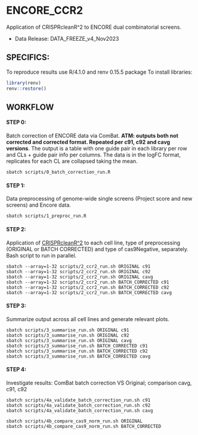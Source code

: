 # ENCORE_CCR2
Application of CRISPRcleanR^2 to ENCORE dual combinatorial screens.
- Data Release: DATA_FREEZE_v4_Nov2023

## SPECIFICS:
To reproduce results use R/4.1.0 and renv 0.15.5 package
To install libraries:
```R
library(renv)
renv::restore()
```

## WORKFLOW

#### STEP 0: 
Batch correction of ENCORE data via ComBat. 
**ATM: outputs both not corrected and corrected format. Repeated per c91, c92 and cavg versions**.
The output is a table with one guide pair in each library per row and CLs + guide pair info per columns. The data is in the logFC format, replicates for each CL are collapsed taking the mean.
```
sbatch scripts/0_batch_correction_run.R
```

#### STEP 1:
Data preprocessing of genome-wide single screens (Project score and new screens) and Encore data.
```
sbatch scripts/1_preproc_run.R 
```

#### STEP 2:
Application of [CRISPRcleanR^2](https://github.com/luciat-92/CRISPRcleanRatSquared.git) to each cell line, type of preprocessing (ORIGINAL or BATCH CORRECTED) and type of cas9Negative, separately. Bash script to run in parallel.
```
sbatch --array=1-32 scripts/2_ccr2_run.sh ORIGINAL c91
sbatch --array=1-32 scripts/2_ccr2_run.sh ORIGINAL c92
sbatch --array=1-32 scripts/2_ccr2_run.sh ORIGINAL cavg
sbatch --array=1-32 scripts/2_ccr2_run.sh BATCH_CORRECTED c91
sbatch --array=1-32 scripts/2_ccr2_run.sh BATCH_CORRECTED c92
sbatch --array=1-32 scripts/2_ccr2_run.sh BATCH_CORRECTED cavg
```

#### STEP 3:
Summarize output across all cell lines and generate relevant plots.
```
sbatch scripts/3_summarise_run.sh ORIGINAL c91
sbatch scripts/3_summarise_run.sh ORIGINAL c92
sbatch scripts/3_summarise_run.sh ORIGINAL cavg
sbatch scripts/3_summarise_run.sh BATCH_CORRECTED c91
sbatch scripts/3_summarise_run.sh BATCH_CORRECTED c92
sbatch scripts/3_summarise_run.sh BATCH_CORRECTED cavg
```

#### STEP 4:
Investigate results: ComBat batch correction VS Original; comparison cavg, c91, c92
```
sbatch scripts/4a_validate_batch_correction_run.sh c91
sbatch scripts/4a_validate_batch_correction_run.sh c92
sbatch scripts/4a_validate_batch_correction_run.sh cavg

sbatch scripts/4b_compare_cas9_norm_run.sh ORIGINAL
sbatch scripts/4b_compare_cas9_norm_run.sh BATCH_CORRECTED
```